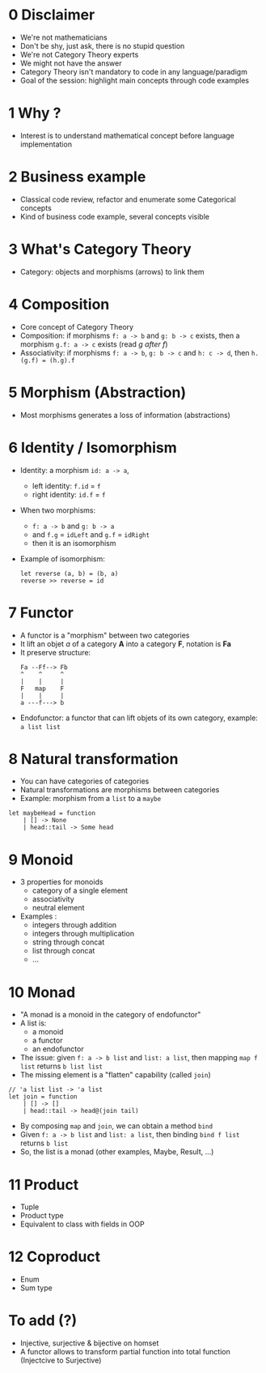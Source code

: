 # 0 Disclaimer 

- We're not mathematicians
- Don't be shy, just ask, there is no stupid question
- We're not Category Theory experts
- We might not have the answer
- Category Theory isn't mandatory to code in any language/paradigm
- Goal of the session: highlight main concepts through code examples

# 1 Why ?
- Interest is to understand mathematical concept before language implementation

# 2 Business example 
- Classical code review, refactor and enumerate some Categorical concepts
- Kind of business code example, several concepts visible

# 3 What's Category Theory 
- Category: objects and morphisms (arrows) to link them

# 4 Composition

- Core concept of Category Theory
- Composition: if morphisms ``f: a -> b`` and ``g: b -> c`` exists, then a morphism ``g.f: a -> c`` exists (read *g after f*)
- Associativity: if morphisms ``f: a -> b``, ``g: b -> c`` and ``h: c -> d``, then ``h.(g.f) = (h.g).f``

# 5 Morphism (Abstraction)

- Most morphisms generates a loss of information (abstractions)

# 6 Identity / Isomorphism

- Identity: a morphism ``id: a -> a``,
  - left identity: ``f.id`` = ``f``
  - right identity: ``id.f`` = ``f``

- When two morphisms:
  - ``f: a -> b`` and ``g: b -> a``
  - and ``f.g`` = ``idLeft`` and ``g.f`` = ``idRight``
  - then it is an isomorphism
- Example of isomorphism:
  ```F#  
  let reverse (a, b) = (b, a)
  reverse >> reverse = id
  ```
  
# 7 Functor

- A functor is a "morphism" between two categories
- It lift an objet *a* of a category __A__ into a category __F__, notation is __Fa__
- It preserve structure:
  ```
  Fa --Ff--> Fb
  ^    ^     ^
  |    |     | 
  F   map    F
  |    |     |
  a ---f---> b
  ```
- Endofunctor: a functor that can lift objets of its own category, example: ``a list list``

# 8 Natural transformation

- You can have categories of categories 
- Natural transformations are morphisms between categories
- Example: morphism from a ``list`` to a ``maybe``
```F#
let maybeHead = function
    | [] -> None
    | head::tail -> Some head
```

# 9 Monoid

- 3 properties for monoids 
  - category of a single element
  - associativity
  - neutral element
- Examples :
  - integers through addition
  - integers through multiplication
  - string through concat
  - list through concat
  - ...

# 10 Monad

- "A monad is a monoid in the category of endofunctor"
- A list is:
  - a monoid 
  - a functor
  - an endofunctor
- The issue: given ``f: a -> b list`` and ``list: a list``, then mapping ``map f list`` returns ``b list list``
- The missing element is a "flatten" capability (called ``join``)
```F#
// 'a list list -> 'a list
let join = function
    | [] -> []
    | head::tail -> head@(join tail)
```
- By composing ``map`` and ``join``, we can obtain a method ``bind``
- Given ``f: a -> b list`` and ``list: a list``, then binding ``bind f list`` returns ``b list``
- So, the list is a monad (other examples, Maybe, Result, ...)

# 11 Product

- Tuple
- Product type
- Equivalent to class with fields in OOP 

# 12 Coproduct

- Enum
- Sum type

# To add (?)

- Injective, surjective & bijective on homset
- A functor allows to transform partial function into total function (Injectcive to Surjective)